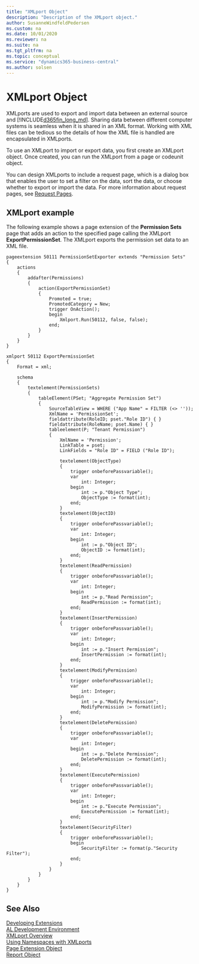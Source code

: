 ```yaml
---
title: "XMLport Object"
description: "Description of the XMLport object."
author: SusanneWindfeldPedersen
ms.custom: na
ms.date: 10/01/2020
ms.reviewer: na
ms.suite: na
ms.tgt_pltfrm: na
ms.topic: conceptual
ms.service: "dynamics365-business-central"
ms.author: solsen
--- 
```


# XMLport Object
XMLports are used to export and import data between an external source and [!INCLUDE[d365fin_long_md](includes/d365fin_long_md.md)]. Sharing data between different computer systems is seamless when it is shared in an XML format. Working with XML files can be tedious so the details of how the XML file is handled are encapsulated in XMLports.

To use an XMLport to import or export data, you first create an XMLport object. Once created, you can run the XMLport from a page or codeunit object.

You can design XMLports to include a request page, which is a dialog box that enables the user to set a filter on the data, sort the data, or choose whether to export or import the data. For more information about request pages, see [Request Pages](devenv-request-pages.md).

## XMLport example
The following example shows a page extension of the **Permission Sets** page that adds an action to the specified page calling the XMLport **ExportPermissionSet**. The XMLport exports the permission set data to an XML file. 

```AL
pageextension 50111 PermissionSetExporter extends "Permission Sets"
{
    actions
    {
        addafter(Permissions)
        {
            action(ExportPermissionSet)
            {
                Promoted = true;
                PromotedCategory = New;
                trigger OnAction(); 
                begin
                    Xmlport.Run(50112, false, false);
                end;
            }
        }
    }
}

xmlport 50112 ExportPermissionSet
{
    Format = xml;

    schema
    {
        textelement(PermissionSets)
        {
            tableElement(PSet; "Aggregate Permission Set")
            {
                SourceTableView = WHERE ("App Name" = FILTER (<> ''));
                XmlName = 'PermissionSet';
                fieldattribute(RoleID; pset."Role ID") { }
                fieldattribute(RoleName; pset.Name) { }
                tableelement(P; "Tenant Permission")
                {
                    XmlName = 'Permission';
                    LinkTable = pset;
                    LinkFields = "Role ID" = FIELD ("Role ID");

                    textelement(ObjectType)
                    {
                        trigger onbeforePassvariable();
                        var
                            int: Integer;
                        begin
                            int := p."Object Type";
                            ObjectType := format(int);
                        end;
                    }
                    textelement(ObjectID)
                    {
                        trigger onbeforePassvariable();
                        var
                            int: Integer;
                        begin
                            int := p."Object ID";
                            ObjectID := format(int);
                        end;
                    }
                    textelement(ReadPermission)
                    {
                        trigger onbeforePassvariable();
                        var
                            int: Integer;
                        begin
                            int := p."Read Permission";
                            ReadPermission := format(int);
                        end;
                    }
                    textelement(InsertPermission)
                    {
                        trigger onbeforePassvariable();
                        var
                            int: Integer;
                        begin
                            int := p."Insert Permission";
                            InsertPermission := format(int);
                        end;
                    }
                    textelement(ModifyPermission)
                    {
                        trigger onbeforePassvariable();
                        var
                            int: Integer;
                        begin
                            int := p."Modify Permission";
                            ModifyPermission := format(int);
                        end;
                    }
                    textelement(DeletePermission)
                    {
                        trigger onbeforePassvariable();
                        var
                            int: Integer;
                        begin
                            int := p."Delete Permission";
                            DeletePermission := format(int);
                        end;
                    }
                    textelement(ExecutePermission)
                    {
                        trigger onbeforePassvariable();
                        var
                            int: Integer;
                        begin
                            int := p."Execute Permission";
                            ExecutePermission := format(int);
                        end;
                    }
                    textelement(SecurityFilter)
                    {
                        trigger onbeforePassvariable();
                        begin
                            SecurityFilter := format(p."Security Filter");
                        end;
                    }
                }
            }
        }
    }
}
```

## See Also
[Developing Extensions](devenv-dev-overview.md)  
[AL Development Environment](devenv-reference-overview.md)  
[XMLport Overview](devenv-xmlport-overview.md)  
[Using Namespaces with XMLports](devenv-using-namespaces-with-xmlports.md)  
[Page Extension Object](devenv-page-ext-object.md)  
[Report Object](devenv-report-object.md)  
